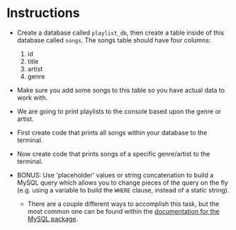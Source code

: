 # **Instructions**

- Create a database called `playlist_db`, then create a table inside of this database called `songs`. The songs table should have four columns:

  1. id
  2. title
  3. artist
  4. genre

- Make sure you add some songs to this table so you have actual data to work with.

- We are going to print playlists to the console based upon the genre or artist.

- First create code that prints all songs within your database to the terminal.

- Now create code that prints songs of a specific genre/artist to the terminal.

- BONUS: Use 'placeholder' values or string concatenation to build a MySQL query which allows you to change pieces of the query on the fly (e.g. using a variable to build the `WHERE` clause, instead of a static string).

  - There are a couple different ways to accomplish this task, but the most common one can be found within the [documentation for the MySQL package](https://github.com/mysqljs/mysql#performing-queries).
